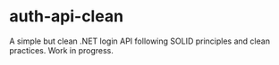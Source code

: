 # auth-api-clean
A simple but clean .NET login API following SOLID principles and clean practices. Work in progress.
